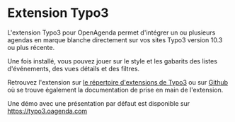 # Extension Typo3

L'extension Typo3 pour OpenAgenda permet d'intégrer un ou plusieurs agendas en marque blanche directement sur vos sites Typo3 version 10.3 ou plus récente.

Une fois installé, vous pouvez jouer sur le style et les gabarits des listes d'événements, des vues détails et des filtres.

Retrouvez l'extension sur [le répertoire d'extensions de Typo3](https://extensions.typo3.org/extension/openagenda) ou sur [Github](https://github.com/OpenAgenda/typo3) où se trouve également la documentation de prise en main de l'extension.

Une démo avec une présentation par défaut est disponible sur <https://typo3.oagenda.com>
